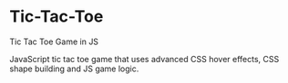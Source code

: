 # Tic-Tac-Toe
Tic Tac Toe Game in JS

JavaScript tic tac toe game that uses advanced CSS hover effects, CSS shape building and JS game logic.
